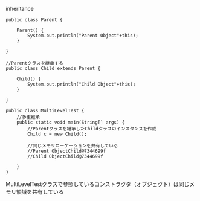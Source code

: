 inheritance
```
public class Parent {
	
	Parent() {
		System.out.println("Parent Object"+this);
	}
	
}
```
```
//Parentクラスを継承する
public class Child extends Parent {
	
	Child() {
		System.out.println("Child Object"+this);
	}

}
```
```
public class MultiLevelTest {
	//多重継承
	public static void main(String[] args) {
		//Parentクラスを継承したChildクラスのインスタンスを作成
		Child c = new Child();
		
		//同じメモリローケーションを共有している
		//Parent ObjectChild@7344699f
		//Child ObjectChild@7344699f
	
	}
}
```

MultiLevelTestクラスで参照しているコンストラクタ（オブジェクト）は同じメモリ領域を共有している
